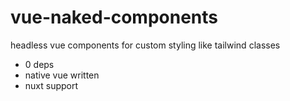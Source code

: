 # vue-naked-components

headless vue components for custom styling like tailwind classes

- 0 deps
- native vue written
- nuxt support
